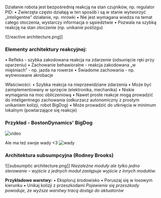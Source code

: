 Działanie robota jest bezpośrednią reakcją na stan czujników, np. regulator PID:
• Zwierzęta często działają w ten sposób i są w stanie wytworzyć „inteligentne” działanie, np. mrówki
• Nie jest wymagana wiedza na temat całego otoczenia, wystarczy informacja o sąsiedztwie
• Pozwala na szybką reakcję na stan otoczenie (np. unikanie poślizgu)

![[reactive architecture.png]]
### Elementy architektury reakcyjnej:
• Refleks - szybka zakodowana reakcja na zdarzenie (odsunięcie ręki przy oparzeniu)
• Zachowanie behawioralne - reakcja zakodowana „w mięśniach” - np. jazda na rowerze
• Świadome zachowania - np. wytrenowane akrobacje

Właściwości:
• Szybka reakcja na nieprzewidziane zdarzenia
• Może być zaimplementowany w sprzęcie (elektronika,
mechanika)
• Niskie wymagania na moc obliczeniową
• Nawet proste reakcje mogą prowadzić do inteligentnego
zachowania (odkurzacz autonomiczny z prostym unikaniem
kolizji, robot BigDog)
• Może prowadzić do utknięcia w minimum lokalnym
(powtarzające się reakcje)

### Przykład - BostonDynamics' BigDog
![video](https://youtu.be/cNZPRsrwumQ)

Ale ma też swoje wady <3
![wady](https://youtu.be/oONc5NfvfKs)

### Architektura subsumpcyjna (Rodney Brooks)
![[subsumptic architecture.png]]
*Niezależne moduły ale tylko jedno sterowanie – wyjście z jednych*
*moduł zastępuje wyjście z innych modułów.* 

**Przykładowe warstwy:**
• Eksploruj środowisko
• Poruszaj się w losowym kierunku
• Unikaj kolizji z przeszkodami
*Pojawienie się przeszkody powoduje, że wyższe warstwy tracą*
*dostęp do aktuatorów*


